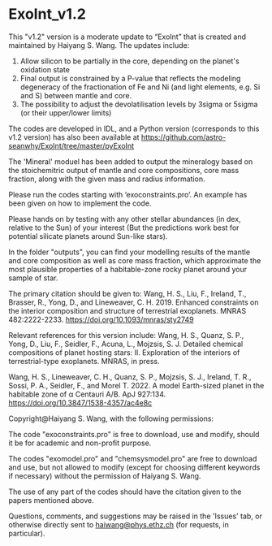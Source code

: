 # ExoInt_v1.2
This "v1.2" version is a moderate update to “ExoInt” that is created and maintained by Haiyang S. Wang.
The updates include:
1. Allow silicon to be partially in the core, depending on the planet's oxidation state
2. Final output is constrained by a P-value that reflects the modeling degeneracy of the fractionation of Fe and Ni (and light elements, e.g. Si and S) between mantle and core.
3. The possibility to adjust the devolatilisation levels by 3sigma or 5sigma (or their upper/lower limits)

The codes are developed in IDL, and a Python version (corresponds to this v1.2 version) has also been available at https://github.com/astro-seanwhy/ExoInt/tree/master/pyExoInt 

The 'Mineral' moduel has been added to output the mineralogy based on the stoichemitric output of mantle and core compositions, core mass fraction, along with the given mass and radius information.

Please run the codes starting with ‘exoconstraints.pro’.
An example has been given on how to implement the code.

Please hands on by testing with any other stellar abundances (in dex, relative to the Sun) of your interest (But the predictions work best for potential silicate planets around Sun-like stars).

In the folder "outputs", you can find your modelling results of the mantle and core composition as well as core mass fraction, which approximate the most plausible properties of a habitable-zone rocky planet around your sample of star.


The primary citation should be given to:
Wang, H. S., Liu, F., Ireland, T., Brasser, R., Yong, D., and Lineweaver, C. H. 2019. Enhanced constraints on the interior composition and structure of terrestrial exoplanets. MNRAS 482:2222-2233. https://doi.org/10.1093/mnras/sty2749

Relevant references for this version include: 
Wang, H. S., Quanz, S. P., Yong, D., Liu, F., Seidler, F., Acuna, L., Mojzsis, S. J. Detailed chemical compositions of planet hosting stars: II. Exploration of the interiors of terrestrial-type exoplanets. MNRAS, in press.

Wang, H. S., Lineweaver, C. H., Quanz, S. P., Mojzsis, S. J., Ireland, T. R., Sossi, P. A., Seidler, F., and Morel T. 2022. A model Earth-sized planet in the habitable zone of α Centauri A/B. ApJ 927:134. https://doi.org/10.3847/1538-4357/ac4e8c

Copyright@Haiyang S. Wang, with the following permissions:

The code "exoconstraints.pro" is free to download, use and modify, should it be for academic and non-profit purpose.

The codes "exomodel.pro" and "chemsysmodel.pro" are free to download and use, but not allowed to modify (except for choosing different keywords if necessary) without the permission of Haiyang S. Wang.

The use of any part of the codes should have the citation given to the papers mentioned above.

Questions, comments, and suggestions may be raised in the 'Issues' tab, or otherwise directly sent to haiwang@phys.ethz.ch (for requests, in particular).
